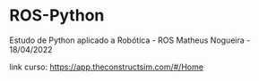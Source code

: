 # ROS-Python
Estudo de Python aplicado a Robótica - ROS
Matheus Nogueira - 18/04/2022

link curso: https://app.theconstructsim.com/#/Home
